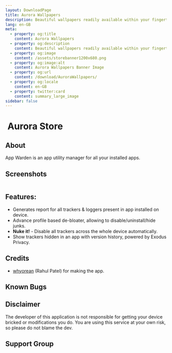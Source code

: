 ```yaml
---
layout: DownloadPage
title: Aurora Wallpapers
description: Beautiful wallpapers readily available within your fingertips!
lang: en-GB
meta:
  - property: og:title
    content: Aurora Wallpapers
  - property: og:description
    content: Beautiful wallpapers readily available within your fingertips!
  - property: og:image
    content: /assets/storebanner1200x680.png
  - property: og:image:alt
    content: Aurora Wallpapers Banner Image
  - property: og:url
    content: /download/AuroraWallpapers/
  - property: og:locale
    content: en-GB
  - property: twitter:card
    content: summary_large_image
sidebar: false
---
```


# <img class="headerLogo" :src="$withBase('/icons/aurora_wallpapers.png')"> Aurora Store

## About

App Warden is an app utility manager for all your installed apps.

## Screenshots

<img class="zoomable" :src="$withBase('/assets/screenshots_store.png')"/>

## Features:

-   Generates report for all trackers & loggers present in app installed on device.
-   Advance profile based de-bloater, allowing to disable/uninstall/hide junks.
-   **Nuke it!** - Disable all trackers across the whole device automatically.
-   Show trackers hidden in an app with version history, powered by Exodus Privacy.

## Credits

-   [whyorean](https://gitlab.com/whyorean/) (Rahul Patel) for making the app.

## Known Bugs

## Disclaimer

The developer of this application is not responsible for getting your device bricked or modifications you do. You are using this service at your own risk, so please do not blame the dev.

## Support Group

<p align="center">
	<a href="tg://resolve?domain=auroraofficial" target="_blank" rel="noopener">
    <img :src="$withBase('/assets/tg-auroraofficial-qr.png')" width="175px" style="border-radius: 15px;" />
  </a>
</p>
